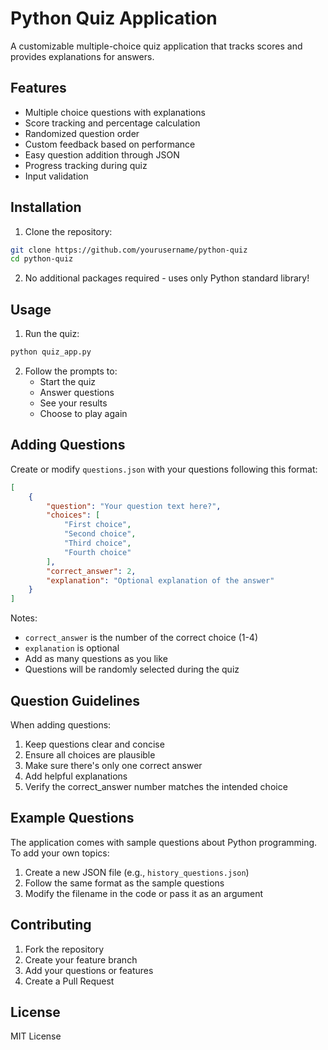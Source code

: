 # Python Quiz Application

A customizable multiple-choice quiz application that tracks scores and provides explanations for answers.

## Features

- Multiple choice questions with explanations
- Score tracking and percentage calculation
- Randomized question order
- Custom feedback based on performance
- Easy question addition through JSON
- Progress tracking during quiz
- Input validation

## Installation

1. Clone the repository:
```bash
git clone https://github.com/yourusername/python-quiz
cd python-quiz
```

2. No additional packages required - uses only Python standard library!

## Usage

1. Run the quiz:
```bash
python quiz_app.py
```

2. Follow the prompts to:
   - Start the quiz
   - Answer questions
   - See your results
   - Choose to play again

## Adding Questions

Create or modify `questions.json` with your questions following this format:

```json
[
    {
        "question": "Your question text here?",
        "choices": [
            "First choice",
            "Second choice",
            "Third choice",
            "Fourth choice"
        ],
        "correct_answer": 2,
        "explanation": "Optional explanation of the answer"
    }
]
```

Notes:
- `correct_answer` is the number of the correct choice (1-4)
- `explanation` is optional
- Add as many questions as you like
- Questions will be randomly selected during the quiz

## Question Guidelines

When adding questions:
1. Keep questions clear and concise
2. Ensure all choices are plausible
3. Make sure there's only one correct answer
4. Add helpful explanations
5. Verify the correct_answer number matches the intended choice

## Example Questions

The application comes with sample questions about Python programming. To add your own topics:

1. Create a new JSON file (e.g., `history_questions.json`)
2. Follow the same format as the sample questions
3. Modify the filename in the code or pass it as an argument

## Contributing

1. Fork the repository
2. Create your feature branch
3. Add your questions or features
4. Create a Pull Request

## License

MIT License
